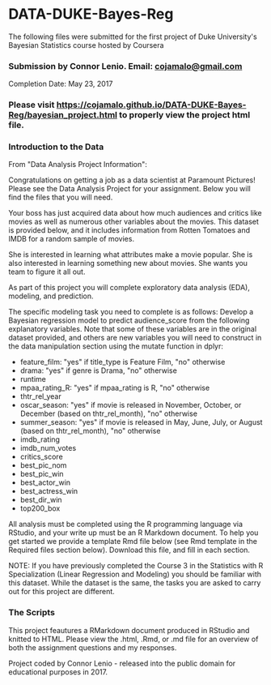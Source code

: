 # DATA-DUKE-Bayes-Reg
The following files were submitted for the first project of Duke University's Bayesian Statistics course hosted by Coursera

### Submission by Connor Lenio. Email: cojamalo@gmail.com
Completion Date: May 23, 2017

### Please visit https://cojamalo.github.io/DATA-DUKE-Bayes-Reg/bayesian_project.html to properly view the project html file.

### Introduction to the Data
From "Data Analysis Project Information":

Congratulations on getting a job as a data scientist at Paramount Pictures! Please see the Data Analysis Project for your assignment. Below you will find the files that you will need.

Your boss has just acquired data about how much audiences and critics like movies as well as numerous other variables about the movies. This dataset is provided below, and it includes information from Rotten Tomatoes and IMDB for a random sample of movies.

She is interested in learning what attributes make a movie popular. She is also interested in learning something new about movies. She wants you team to figure it all out.

As part of this project you will complete exploratory data analysis (EDA), modeling, and prediction.

The specific modeling task you need to complete is as follows: Develop a Bayesian regression model to predict audience_score from the following explanatory variables. Note that some of these variables are in the original dataset provided, and others are new variables you will need to construct in the data manipulation section using the mutate function in dplyr:

* feature_film: "yes" if title_type is Feature Film, "no" otherwise
* drama: "yes" if genre is Drama, "no" otherwise
* runtime
* mpaa_rating_R: "yes" if mpaa_rating is R, "no" otherwise
* thtr_rel_year
* oscar_season: "yes" if movie is released in November, October, or December (based on thtr_rel_month), "no" otherwise
* summer_season: "yes" if movie is released in May, June, July, or August (based on thtr_rel_month), "no" otherwise
* imdb_rating
* imdb_num_votes
* critics_score
* best_pic_nom
* best_pic_win
* best_actor_win
* best_actress_win
* best_dir_win
* top200_box

All analysis must be completed using the R programming language via RStudio, and your write up must be an R Markdown document. To help you get started we provide a template Rmd file below (see Rmd template in the Required files section below). Download this file, and fill in each section.

NOTE: If you have previously completed the Course 3 in the Statistics with R Specialization (Linear Regression and Modeling) you should be familiar with this dataset. While the dataset is the same, the tasks you are asked to carry out for this project are different.


### The Scripts
This project feautures a RMarkdown document produced in RStudio and knitted to HTML. Please view the .html, .Rmd, or .md file for an overview of both the assignment questions and my responses.

Project coded by Connor Lenio - released into the public domain for educational purposes in 2017. 
